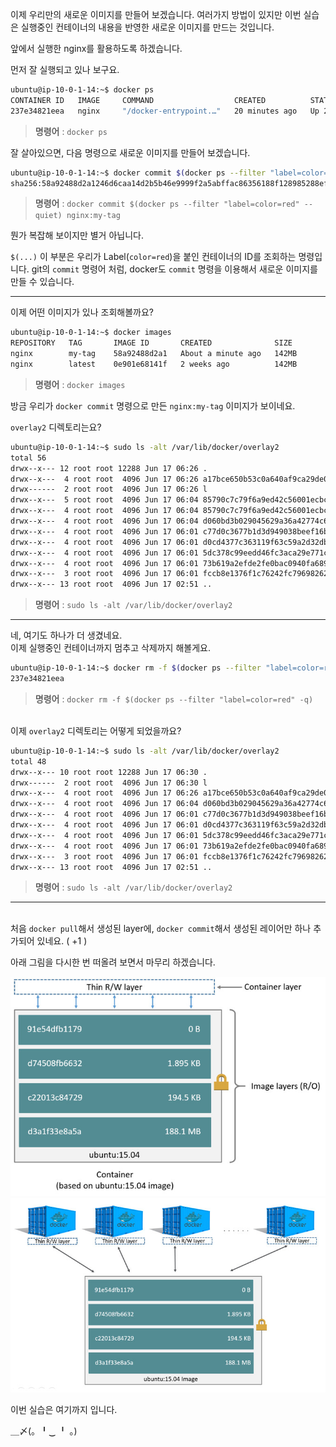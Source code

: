 이제 우리만의 새로운 이미지를 만들어 보겠습니다.
여러가지 방법이 있지만 이번 실습은 실행중인 컨테이너의 내용을 반영한 새로운 이미지를 만드는 것입니다.

앞에서 실행한 nginx를 활용하도록 하겠습니다.

먼저 잘 실행되고 있나 보구요.

```bash
ubuntu@ip-10-0-1-14:~$ docker ps
CONTAINER ID   IMAGE     COMMAND                  CREATED          STATUS          PORTS     NAMES
237e34821eea   nginx     "/docker-entrypoint.…"   20 minutes ago   Up 20 minutes   80/tcp    ecstatic_visvesvaraya
```

> **명령어** : `docker ps`

잘 살아있으면, 다음 명령으로 새로운 이미지를 만들어 보겠습니다.

```bash
ubuntu@ip-10-0-1-14:~$ docker commit $(docker ps --filter "label=color=red" --quiet) nginx:my-tag
sha256:58a92488d2a1246d6caa14d2b5b46e9999f2a5abffac86356188f128985288ef
```

> **명령어** : `docker commit $(docker ps --filter "label=color=red" --quiet) nginx:my-tag`

뭔가 복잡해 보이지만 별거 아닙니다.

`$(...)` 이 부분은 우리가 Label(`color=red`)을 붙인 컨테이너의 ID를 조회하는 명령입니다.
git의 `commit` 명령어 처럼, docker도 `commit` 명령을 이용해서 새로운 이미지를 만들 수 있습니다.

---

이제 어떤 이미지가 있나 조회해볼까요?

```bash
ubuntu@ip-10-0-1-14:~$ docker images
REPOSITORY   TAG       IMAGE ID       CREATED              SIZE
nginx        my-tag    58a92488d2a1   About a minute ago   142MB
nginx        latest    0e901e68141f   2 weeks ago          142MB
```

> **명령어** : `docker images`

방금 우리가 `docker commit` 명령으로 만든 `nginx:my-tag` 이미지가 보이네요.

`overlay2` 디렉토리는요?

```bash
ubuntu@ip-10-0-1-14:~$ sudo ls -alt /var/lib/docker/overlay2
total 56
drwx--x--- 12 root root 12288 Jun 17 06:26 .
drwx--x---  4 root root  4096 Jun 17 06:26 a17bce650b53c0a640af9ca29de030366978a37f2874e68ecc2fe5bd349db935
drwx------  2 root root  4096 Jun 17 06:26 l
drwx--x---  5 root root  4096 Jun 17 06:04 85790c7c79f6a9ed42c56001ecbcca73a247e3dae52e70642cfa1deb8717b345
drwx--x---  4 root root  4096 Jun 17 06:04 85790c7c79f6a9ed42c56001ecbcca73a247e3dae52e70642cfa1deb8717b345-init
drwx--x---  4 root root  4096 Jun 17 06:04 d060bd3b029045629a36a42774c68afc43716d9bfdbbb2bcca810e530262e604
drwx--x---  4 root root  4096 Jun 17 06:01 c77d0c3677b1d3d949038beef16bcf0dfe6b9da76c79efcf558463c937779022
drwx--x---  4 root root  4096 Jun 17 06:01 d0cd4377c363119f63c59a2d32db03e0deba873c11cc9f0885a9b343b57387a1
drwx--x---  4 root root  4096 Jun 17 06:01 5dc378c99eedd46fc3aca29e771c7a044b91ac71f4ebff2da0be8260da057350
drwx--x---  4 root root  4096 Jun 17 06:01 73b619a2efde2fe0bac0940fa6892ad5c7edc9fef14ba2b0a5605ce6ae4963c0
drwx--x---  3 root root  4096 Jun 17 06:01 fccb8e1376f1c76242fc79698262f7498b78c3c8090fc9f8b79bd29d6b8e460d
drwx--x--- 13 root root  4096 Jun 17 02:51 ..
```

> **명령어** : `sudo ls -alt /var/lib/docker/overlay2`

---

네, 여기도 하나가 더 생겼네요.
​     
이제 실행중인 컨테이너까지 멈추고 삭제까지 해볼게요.

```bash
ubuntu@ip-10-0-1-14:~$ docker rm -f $(docker ps --filter "label=color=red" -q)
237e34821eea
```

> **명령어** : `docker rm -f $(docker ps --filter "label=color=red" -q)`

​     
이제 `overlay2` 디렉토리는 어떻게 되었을까요?

```bash
ubuntu@ip-10-0-1-14:~$ sudo ls -alt /var/lib/docker/overlay2
total 48
drwx--x--- 10 root root 12288 Jun 17 06:30 .
drwx------  2 root root  4096 Jun 17 06:30 l
drwx--x---  4 root root  4096 Jun 17 06:26 a17bce650b53c0a640af9ca29de030366978a37f2874e68ecc2fe5bd349db935
drwx--x---  4 root root  4096 Jun 17 06:04 d060bd3b029045629a36a42774c68afc43716d9bfdbbb2bcca810e530262e604
drwx--x---  4 root root  4096 Jun 17 06:01 c77d0c3677b1d3d949038beef16bcf0dfe6b9da76c79efcf558463c937779022
drwx--x---  4 root root  4096 Jun 17 06:01 d0cd4377c363119f63c59a2d32db03e0deba873c11cc9f0885a9b343b57387a1
drwx--x---  4 root root  4096 Jun 17 06:01 5dc378c99eedd46fc3aca29e771c7a044b91ac71f4ebff2da0be8260da057350
drwx--x---  4 root root  4096 Jun 17 06:01 73b619a2efde2fe0bac0940fa6892ad5c7edc9fef14ba2b0a5605ce6ae4963c0
drwx--x---  3 root root  4096 Jun 17 06:01 fccb8e1376f1c76242fc79698262f7498b78c3c8090fc9f8b79bd29d6b8e460d
drwx--x--- 13 root root  4096 Jun 17 02:51 ..
```

> **명령어** : `sudo ls -alt /var/lib/docker/overlay2`

---

​     
처음 `docker pull`해서 생성된 layer에, `docker commit`해서 생성된 레이어만 하나 추가되어 있네요. ( +1 )

아래 그림을 다시한 번 떠올려 보면서 마무리 하겠습니다.

![](./img/container-layers.jpeg) ![](./img/sharing-layers.jpeg)


이번 실습은 여기까지 입니다.

＿〆(。╹‿ ╹ 。)